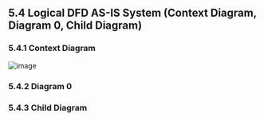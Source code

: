 ## 5.4 Logical DFD AS-IS System (Context Diagram, Diagram 0, Child Diagram)
### 5.4.1 Context Diagram
![image](https://github.com/tkeqin/Seven-Teen_Project1_SAD_20232024/assets/150773849/2ec87190-92a4-407c-8918-dd7865c77229)

### 5.4.2 Diagram 0

### 5.4.3 Child Diagram
